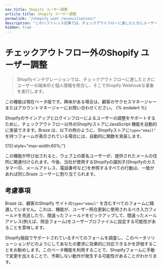 ```yaml
---
nav_title: Shopify ユーザー調整
article_title: Shopify ユーザー調整
permalink: "/shopify_user_reconciliation/"
description: "このリファレンス記事では、チェックアウトフローに達したときにユーザーの端末IDと個人情報を照合する方法について説明します。"
hidden: true
---
```


# チェックアウトフロー外のShopify ユーザー調整 

> Shopifyインテグレーションでは、チェックアウトフローに達したときにユーザーの端末IDと個人情報を照合し、そこでShopify Webhookな事象を実行します。


この機能は現在ベータ版です。興味がある場合は、顧客のサクセスマネージャーまたはアカウントマネージャーにお問い合わせください。
{% endalert %}

Shopifyのサインアップとログインフローによるユーザーの調整をサポートするために、チェックアウトフロー以外のShopifyストアにJavaScript 機能を自動的に実装できます。Braze は、以下の例のように、Shopifyストアに`type="email"` を持つフォームが表示されている場合には、自動的に関数を実装します。

![1]{:style="max-width:60%;"}

この機能が呼び出されると、ウェブ上の匿名ユーザーが、提供されたメールの住所に関連付けられます。今後、当社が使用するShopifyの識別子(ShopifyのカスタマーID、メールアドレス、電話番号など)を参照するすべての行動は、一致があれば同じBraze ユーザーに割り当てられます。

## 考慮事項


Braze は、顧客のShopify サイトの`type="email"` を含むすべてのフォームに精通していません。これは、機能が、ユーザー照合更新に使用されるべき入力フィールドを見逃したり、間違ったフィールドをピックアップして、間違ったメールアドレス(例えば、照会フォーム)をユーザープロファイルに設定する可能性があることを意味します。


Shopify施設でサポートされているすべてのフォームを調査し、このベータソリューションがどのようにしてあなたの要求に効果的に対応できるかを評価することをお勧めします。このベータ機能を利用することで、Shopifyフォームに手動で変更を加えることで、予期しない動作が発生する可能性があることがわかります。


